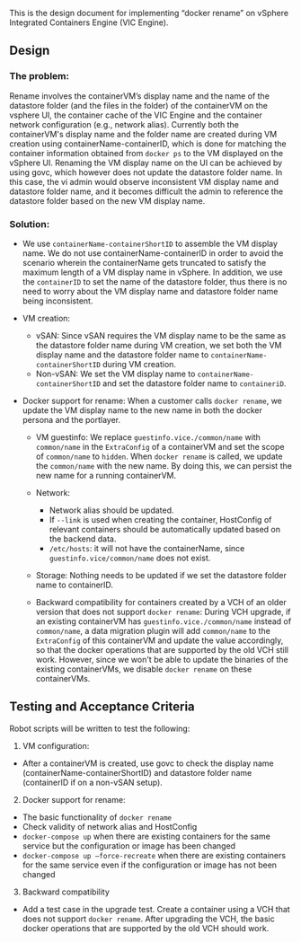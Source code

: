 This is the design document for implementing “docker rename” on vSphere Integrated Containers Engine (VIC Engine).

## Design

### The problem:

Rename involves the containerVM’s display name and the name of the datastore folder (and the files in the folder) of the containerVM on the vsphere UI, the container cache of the VIC Engine and the container network configuration (e.g., network alias). Currently both the containerVM's display name and the folder name are created during VM creation using containerName-containerID, which is done for matching the container information obtained from `docker ps` to the VM displayed on the vSphere UI. Renaming the VM display name on the UI can be achieved by using govc, which however does not update the datastore folder name. In this case, the vi admin would observe inconsistent VM display name and datastore folder name, and it becomes difficult the admin to reference the datastore folder based on the new VM display name.

### Solution:

- We use `containerName-containerShortID` to assemble the VM display name. We do not use containerName-containerID in order to avoid the scenario wherein the containerName gets truncated to satisfy the maximum length of a VM display name in vSphere. In addition, we use the `containerID` to set the name of the datastore folder, thus there is no need to worry about the VM display name and datastore folder name being inconsistent. 

- VM creation: 

  - vSAN: Since vSAN requires the VM display name to be the same as the datastore folder name during VM creation, we set both the VM display name and the datastore folder name to `containerName-containerShortID` during VM creation.
  - Non-vSAN: We set the VM display name to `containerName-containerShortID` and set the datastore folder name to `containeriD`.

- Docker support for rename: When a customer calls `docker rename`, we update the VM display name to the new name in both the docker persona and the portlayer. 

  - VM guestinfo: We replace `guestinfo.vice./common/name` with `common/name` in the `ExtraConfig` of a containerVM and set the scope of `common/name` to `hidden`. When `docker rename` is called, we update the `common/name` with the new name. By doing this, we can persist the new name for a running containerVM.  
  - Network: 

    - Network alias should be updated.
    - If `--link` is used when creating the container, HostConfig of relevant containers should be automatically updated based on the backend data.
    - `/etc/hosts`: it will not have the containerName, since `guestinfo.vice/common/name` does not exist.      
          
  - Storage: Nothing needs to be updated if we set the datastore folder name to containerID.
  - Backward compatibility for containers created by a VCH of an older version that does not support `docker rename`: During VCH upgrade, if an existing containerVM has `guestinfo.vice./common/name` instead of `common/name`, a data migration plugin will add `common/name` to the `ExtraConfig` of this containerVM and update the value accordingly, so that the docker operations that are supported by the old VCH still work. However, since we won't be able to update the binaries of the existing containerVMs, we disable `docker rename` on these containerVMs.

## Testing and Acceptance Criteria

Robot scripts will be written to test the following:

1. VM configuration:
  - After a containerVM is created, use govc to check the display name (containerName-containerShortID) and datastore folder name (containerID if on a non-vSAN setup).

2. Docker support for rename:
  - The basic functionality of `docker rename`
  - Check validity of network alias and HostConfig 
  - `docker-compose up` when there are existing containers for the same service but the configuration or image has been changed
  - `docker-compose up –force-recreate` when there are existing containers for the same service even if the configuration or image has not been changed
  
3. Backward compatibility
  - Add a test case in the upgrade test. Create a container using a VCH that does not support `docker rename`. After upgrading the VCH, the basic docker operations that are supported by the old VCH should work.
